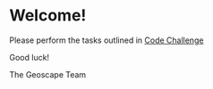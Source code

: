 # Welcome!

Please perform the tasks outlined in [Code Challenge](Code_Challenge.md) 

Good luck!

The Geoscape Team
